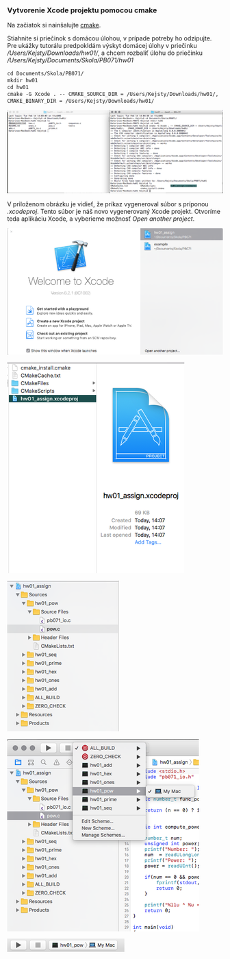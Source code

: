 ### Vytvorenie Xcode projektu pomocou cmake

Na začiatok si nainšalujte [cmake](/cmake/os-x.md).

Stiahnite si priečinok s domácou úlohou, v prípade potreby ho odzipujte. Pre ukážky tutorálu predpokldám výskyt domácej úlohy v priečinku _/Users/Kejsty/Downloads/hw01/_, a chcem rozbaliť úlohu do priečinku _/Users/Kejsty/Documents/Skola/PB071/hw01_

```terminal
cd Documents/Skola/PB071/
mkdir hw01
cd hw01
cmake -G Xcode . -- CMAKE_SOURCE_DIR = /Users/Kejsty/Downloads/hw01/,   CMAKE_BINARY_DIR = /Users/Kejsty/Downloads/hw01/
```

![](/assets/CmakeProjectXcode.png)

V priloženom obrázku je vidieť, že príkaz vygeneroval súbor s príponou _.xcodeproj_. Tento súbor je náš novo vygenerovaný Xcode projekt. Otvoríme teda aplikáciu Xcode, a vyberieme možnosť *Open another project*.

![](/assets/CmakeProjectXcode2.png)



![](/assets/CmakeProjectXcode3.png)

![](/assets/CmakeProjectXcode4.png)

![](/assets/CmakeProjectXcode5.png)



![](/assets/CmakeProjectXcode6.png)



